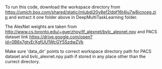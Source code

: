 To run this code, download the workspace directory from https://umich.box.com/shared/static/mlubdi20y8ef2ldqf16t4iu7w8icnceg.zip and extract it one folder above in DeepMultiTaskLearning folder. 

The AlexNet weights are taken from http://www.cs.toronto.edu/~guerzhoy/tf_alexnet/bvlc_alexnet.npy and PACS dataset link https://drive.google.com/open?id=0B6x7gtvErXgfUU1WcGY5SzdwZVk 

Make sure 'data_dir' points to correct workspace directory path for PACS dataset and bvlc_alexnet.npy path if stored in any place other than the currect directory. 
